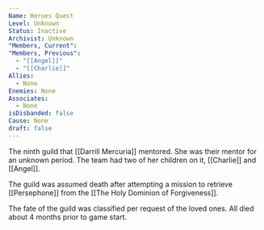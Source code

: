 ```yaml
---
Name: Heroes Quest
Level: Unknown
Status: Inactive
Archivist: Unknown
"Members, Current": 
"Members, Previous":
  - "[[Angel]]"
  - "[[Charlie]]"
Allies:
  - None
Enemies: None
Associates:
  - None
isDisbanded: false
Cause: None
draft: false
---
```

The ninth guild that [[Darrill Mercuria]] mentored. She was their mentor for an unknown period. The team had two of her children on it, [[Charlie]] and [[Angel]]. 

The guild was assumed death after attempting a mission to retrieve [[Persephone]] from the [[The Holy Dominion of Forgiveness]]. 

The fate of the guild was classified per request of the loved ones. All died about 4 months prior to game start. 